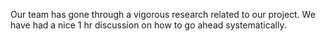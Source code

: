 Our team has gone through a vigorous research related to our project. We have had a nice 1 hr discussion on how to go ahead systematically.
